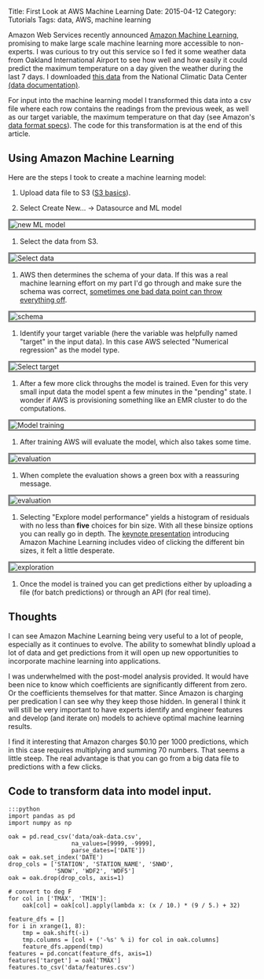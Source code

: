 Title: First Look at AWS Machine Learning
Date: 2015-04-12
Category: Tutorials
Tags: data, AWS, machine learning

<style>img {display: block; border: 3px solid grey;}</style>

Amazon Web Services recently announced [Amazon Machine Learning](http://aws.amazon.com/machine-learning/), promising to make large scale machine learning more accessible to non-experts. I was curious to try out this service so I fed it some weather data from Oakland International Airport to see how well and how easily it could predict the maximum temperature on a day given the weather during the last 7 days. I downloaded [this data]({filename}/data/oak-data.csv) from the National Climatic Data Center [(data documentation)](http://www1.ncdc.noaa.gov/pub/data/ghcn/daily/readme.txt).

For input into the machine learning model I transformed this data into a csv file where each row contains the readings from the previous week, as well as our target variable, the maximum temperature on that day (see Amazon's [data format specs](http://docs.aws.amazon.com/machine-learning/latest/dg/creating_datasources.html)). The code for this transformation is at the end of this article.

## Using Amazon Machine Learning

Here are the steps I took to create a machine learning model:

1. Upload data file to S3 ([S3 basics](http://docs.aws.amazon.com/AmazonS3/latest/gsg/GetStartedWithS3.html)).

1. Select Create New... -> Datasource and ML model
<img src="/extra/images/aws-ml/aws-ml1.png" title="new ML model">

1. Select the data from S3.
<img src="/extra/images/aws-ml/aws-ml2.png" title="Select data">

1. AWS then determines the schema of your data. If this was a real machine learning effort on my part I'd go through and make sure the schema was correct, [sometimes one bad data point can throw everything off]({filename}pandas-bad-join-tip.md).
<img src="/extra/images/aws-ml/aws-ml3.png" title="schema">

1. Identify your target variable (here the variable was helpfully named "target" in the input data). In this case AWS selected "Numerical regression" as the model type.
<img src="/extra/images/aws-ml/aws-ml4.png" title="Select target">

1. After a few more click throughs the model is trained. Even for this very small input data the model spent a few minutes in the "pending" state. I wonder if AWS is provisioning something like an EMR cluster to do the computations.
<img src="/extra/images/aws-ml/aws-ml5.png" title="Model training">

1. After training AWS will evaluate the model, which also takes some time.
<img src="/extra/images/aws-ml/aws-ml6.png" title="evaluation">

1. When complete the evaluation shows a green box with a reassuring message.
<img src="/extra/images/aws-ml/aws-ml7.png" title="evaluation">

1. Selecting "Explore model performance" yields a histogram of residuals with no less than **five** choices for bin size. With all these binsize options you can really go in depth. The [keynote presentation](https://www.youtube.com/watch?v=NZBBkaJqBd8&feature=youtu.be) introducing Amazon Machine Learning includes video of clicking the different bin sizes, it felt a little desperate.
<img src="/extra/images/aws-ml/aws-ml8.png" title="exploration">

1. Once the model is trained you can get predictions either by uploading a file (for batch predictions) or through an API (for real time).

## Thoughts

I can see Amazon Machine Learning being very useful to a lot of people, especially as it continues to evolve. The ability to somewhat blindly upload a lot of data and get predictions from it will open up new opportunities to incorporate machine learning into applications.

I was underwhelmed with the post-model analysis provided. It would have been nice to know which coefficients are significantly different from zero. Or the coefficients themselves for that matter. Since Amazon is charging per predication I can see why they keep those hidden. In general I think it will still be very important to have experts identify and engineer features and develop (and iterate on) models to achieve optimal machine learning results.

I find it interesting that Amazon charges $0.10 per 1000 predictions, which in this case requires multiplying and summing 70 numbers. That seems a little steep. The real advantage is that you can go from a big data file to predictions with a few clicks.

## Code to transform data into model input.

    :::python
    import pandas as pd
    import numpy as np

    oak = pd.read_csv('data/oak-data.csv',
                      na_values=[9999, -9999],
                      parse_dates=['DATE'])
    oak = oak.set_index('DATE')
    drop_cols = ['STATION', 'STATION_NAME', 'SNWD',
                 'SNOW', 'WDF2', 'WDF5']
    oak = oak.drop(drop_cols, axis=1)

    # convert to deg F
    for col in ['TMAX', 'TMIN']:
        oak[col] = oak[col].apply(lambda x: (x / 10.) * (9 / 5.) + 32)

    feature_dfs = []
    for i in xrange(1, 8):
        tmp = oak.shift(-i)
        tmp.columns = [col + ('-%s' % i) for col in oak.columns]
        feature_dfs.append(tmp)
    features = pd.concat(feature_dfs, axis=1)
    features['target'] = oak['TMAX']
    features.to_csv('data/features.csv')
